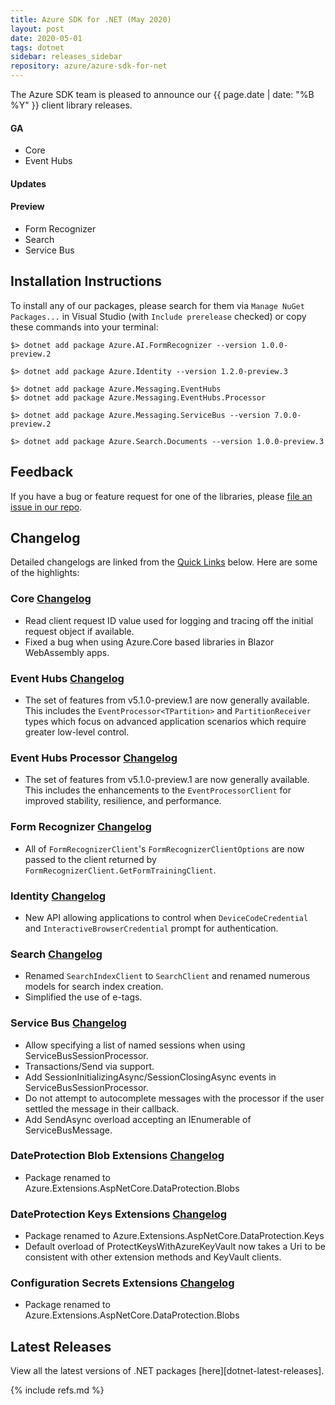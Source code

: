 ```yaml
---
title: Azure SDK for .NET (May 2020)
layout: post
date: 2020-05-01
tags: dotnet
sidebar: releases_sidebar
repository: azure/azure-sdk-for-net
---
```


The Azure SDK team is pleased to announce our {{ page.date | date: "%B %Y" }} client library releases.

#### GA

- Core
- Event Hubs

#### Updates

#### Preview

- Form Recognizer
- Search
- Service Bus

## Installation Instructions

To install any of our packages, please search for them via `Manage NuGet Packages...` in Visual Studio (with `Include prerelease` checked) or copy these commands into your terminal:

    $> dotnet add package Azure.AI.FormRecognizer --version 1.0.0-preview.2

    $> dotnet add package Azure.Identity --version 1.2.0-preview.3
    
    $> dotnet add package Azure.Messaging.EventHubs
    $> dotnet add package Azure.Messaging.EventHubs.Processor

    $> dotnet add package Azure.Messaging.ServiceBus --version 7.0.0-preview.2

    $> dotnet add package Azure.Search.Documents --version 1.0.0-preview.3

## Feedback

If you have a bug or feature request for one of the libraries, please [file an issue in our repo](https://github.com/Azure/azure-sdk-for-net/issues/new/choose).

## Changelog

Detailed changelogs are linked from the [Quick Links](#quick-links) below. Here are some of the highlights:

### Core [Changelog](https://github.com/Azure/azure-sdk-for-net/blob/master/sdk/core/Azure.Core/CHANGELOG.md)

- Read client request ID value used for logging and tracing off the initial request object if available.
- Fixed a bug when using Azure.Core based libraries in Blazor WebAssembly apps.

### Event Hubs [Changelog](https://github.com/Azure/azure-sdk-for-net/blob/master/sdk/eventhub/Azure.Messaging.EventHubs/CHANGELOG.md)

- The set of features from v5.1.0-preview.1 are now generally available.  This includes the `EventProcessor<TPartition>` and `PartitionReceiver` types which focus on advanced application scenarios which require greater low-level control. 

### Event Hubs Processor [Changelog](https://github.com/Azure/azure-sdk-for-net/blob/master/sdk/eventhub/Azure.Messaging.EventHubs.Processor/CHANGELOG.md)

- The set of features from v5.1.0-preview.1 are now generally available.  This includes the enhancements to the `EventProcessorClient` for improved stability, resilience, and performance.

### Form Recognizer [Changelog](https://github.com/Azure/azure-sdk-for-net/blob/master/sdk/formrecognizer/Azure.AI.FormRecognizer/CHANGELOG.md#100-preview2-05-06-2020)

- All of `FormRecognizerClient`'s `FormRecognizerClientOptions` are now passed to the client returned by
`FormRecognizerClient.GetFormTrainingClient`.

### Identity [Changelog](https://github.com/Azure/azure-sdk-for-net/blob/master/sdk/identity/Azure.Identity/CHANGELOG.md#120-preview3)

- New API allowing applications to control when `DeviceCodeCredential` and `InteractiveBrowserCredential` prompt for authentication.

### Search [Changelog](https://github.com/Azure/azure-sdk-for-net/blob/master/sdk/search/Azure.Search.Documents/CHANGELOG.md)

- Renamed `SearchIndexClient` to `SearchClient` and renamed numerous models for search index creation.
- Simplified the use of e-tags.

### Service Bus [Changelog](https://github.com/Azure/azure-sdk-for-net/blob/master/sdk/servicebus/Azure.Messaging.ServiceBus/CHANGELOG.md#700-preview2-2020-05-04)

- Allow specifying a list of named sessions when using ServiceBusSessionProcessor.
- Transactions/Send via support.
- Add SessionInitializingAsync/SessionClosingAsync events in ServiceBusSessionProcessor.
- Do not attempt to autocomplete messages with the processor if the user settled the message in their callback.
- Add SendAsync overload accepting an IEnumerable of ServiceBusMessage.

### DateProtection Blob Extensions [Changelog](https://github.com/Azure/azure-sdk-for-net/blob/Azure.Extensions.AspNetCore.DataProtection.Blobs_1.0.0-preview.2/sdk/extensions/Azure.Extensions.AspNetCore.DataProtection.Blobs/CHANGELOG.md)

- Package renamed to Azure.Extensions.AspNetCore.DataProtection.Blobs

### DateProtection Keys Extensions [Changelog](https://github.com/Azure/azure-sdk-for-net/blob/Azure.Extensions.AspNetCore.DataProtection.Blobs_1.0.0-preview.2/sdk/extensions/Azure.Extensions.AspNetCore.DataProtection.Keys/CHANGELOG.md)

- Package renamed to Azure.Extensions.AspNetCore.DataProtection.Keys
- Default overload of ProtectKeysWithAzureKeyVault now takes a Uri to be consistent with other extension methods and KeyVault clients.

### Configuration Secrets Extensions [Changelog](https://github.com/Azure/azure-sdk-for-net/blob/Azure.Extensions.AspNetCore.Configuration.Secrets_1.0.0-preview.2/sdk/extensions/Azure.Extensions.AspNetCore.DataProtection.Blobs/CHANGELOG.md)

- Package renamed to Azure.Extensions.AspNetCore.DataProtection.Blobs



## Latest Releases

View all the latest versions of .NET packages [here][dotnet-latest-releases].

{% include refs.md %}
